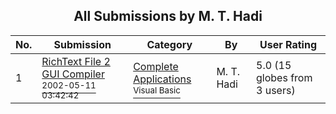 ﻿<div align="center">

## All Submissions by M\. T\. Hadi

</div>

No.  | Submission | Category | By   | User Rating
---- | ---------- | -------- | ---- | -----------
1 | [RichText File 2 GUI Compiler<br /><sup>2002-05-11 03:42:42</sup>](https://github.com/Planet-Source-Code/m-t-hadi-richtext-file-2-gui-compiler__1-34674) | [Complete Applications<br /><sup>Visual Basic</sup>](../ByCategory/complete-applications__1-27.md) | M\. T\. Hadi | 5.0 (15 globes from 3 users)
